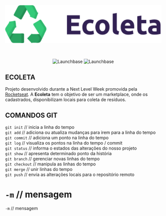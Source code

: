 <h1 align="center">
    <img alt="Ecoleta" src="./public/assets/logo.svg" width="800px" align="center"/>
</h1>

<br>

<p align="center">
    <img alt="Launchbase" src="https://ik.imagekit.io/rellyson/ecoleta_m2jZAoF5Au.gif" height="150px" align="center"/>
    <img alt="Launchbase" src="https://ik.imagekit.io/rellyson/ecoleta-media-query_S7k-iqu57.gif" height="150px" align="center"/>
</p>

## <b>ECOLETA</b>

<p>
    Projeto desenvolvido durante a Next Level Week promovida pela <a href="https://www.rocketseat.com.br">Rocketseat</a>. A <b>Ecoleta</b> tem o objetivo de ser um marketplace, onde os cadastrados, disponibilizam locais para coleta de resíduos.
</p>

## COMANDOS GIT

`git init` // inicia a linha do tempo <br>
`git add` // adiciona ou atualiza mudanças para irem para a linha do tempo <br>
`git commit` // adiciona um ponto na linha do tempo <br>
`git log` // visualiza os pontos na linha do tempo / commit <br>
`git status` // informa o estados das alterações do nosso projeto <br>
`git show` // apresenta determinado ponto da história <br>
`git branch` //  gerenciar novas linhas do tempo <br>
`git checkout` // manipula as linhas do tempo<br>
`git merge` // unir linhas do tempo <br>
`git push` // envia as alterações locais para o repositório remoto <br>



`-m` //  mensagem <br>
=======
`-m` //  mensagem
